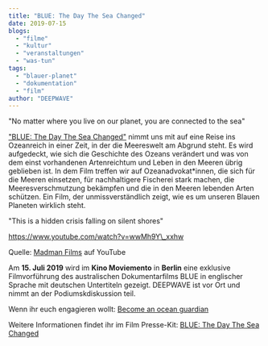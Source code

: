 ```yaml
---
title: "BLUE: The Day The Sea Changed"
date: 2019-07-15
blogs: 
  - "filme"
  - "kultur"
  - "veranstaltungen"
  - "was-tun"
tags: 
  - "blauer-planet"
  - "dokumentation"
  - "film"
author: "DEEPWAVE"
---
```


"No matter where you live on our planet, you are connected to the sea"

["BLUE: The Day The Sea Changed"](https://bluethefilm.org/) nimmt uns mit auf eine Reise ins Ozeanreich in einer Zeit, in der die Meereswelt am Abgrund steht. Es wird aufgedeckt, wie sich die Geschichte des Ozeans verändert und was von dem einst vorhandenen Artenreichtum und Leben in den Meeren übrig geblieben ist. In dem Film treffen wir auf Ozeanadvokat\*innen, die sich für die Meeren einsetzen, für nachhaltigere Fischerei stark machen, die Meeresverschmutzung bekämpfen und die in den Meeren lebenden Arten schützen. Ein Film, der unmissverständlich zeigt, wie es um unseren Blauen Planeten wirklich steht.

"This is a hidden crisis falling on silent shores"

https://www.youtube.com/watch?v=wwMh9Y\_xxhw

Quelle: [Madman Films](https://youtu.be/wwMh9Y_xxhw) auf YouTube

Am **15\. Juli 2019** wird im **Kino Moviemento** in **Berlin** eine exklusive Filmvorführung des australischen Dokumentarfilms BLUE in englischer Sprache mit deutschen Untertiteln gezeigt. DEEPWAVE ist vor Ort und nimmt an der Podiumskdiskussion teil.

Wenn ihr euch engagieren wollt: [Become an ocean guardian](https://bluethefilm.org/take-action)

Weitere Informationen findet ihr im Film Presse-Kit: [BLUE: The Day The Sea Changed](https://www.deepwave.org/blue-the-day-the-sea-changed/bluepresskit/)
